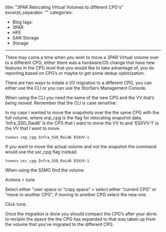 title: "3PAR Relocating Virtual Volumes to different CPG's"
excerpt_separator: "<!--more-->"
categories:
  - Blog
tags:
  - 3PAR
  - HPE
  - SAN Storage
  - Storage
---

There may come a time when you wish to move a 3PAR Virtual volume over to a different CPG, either there was a hardware/OS change that have new features in the CPG level that you would like to take advantage of, you do reporting based on CPG’s or maybe to get some dedup optimization.

There are two ways to initate a VV migration to a different CPG, you can either use the CLI or you can use the StorServ Management Console.


When using the CLI you need the same of the new CPG and the VV that’s being moved. Remember that the CLI is case sensitive.

In my case I wanted to move the snapshots over the the same CPG with the full volume, where snp_cpg is the flag for relocating snapshot data, ‘Infra_SSD_Raid6’ is the CPG that I want to move the VV to and ‘ESXVV-1’ is the VV that I want to move.

```
tunevv snp_cpg Infra_SSD_Raid6 ESXVV-1
```

If you want to move the actual volume and not the snapshot the command would use the usr_cpg flag instead.

```
tunevv usr_cpg Infra_SSD_Raid6 ESXVV-1
```

When using the SSMC find the volume

Actions > tune

Select either “user space or “copy space” > select either “current CPG” or “move to another CPG”, if moving to another CPG select the new one.

Click tune.

Once the migration is done you should compact the CPG’s after your done. to reclaim the space the the CPG has expanded to that was taken up from the volume that you’ve migrated to the different CPG.